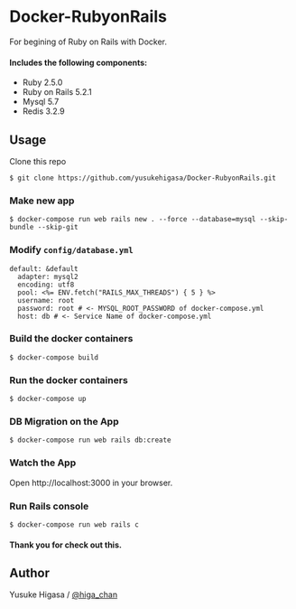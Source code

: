 # Docker-RubyonRails
For begining of Ruby on Rails with Docker.

#### Includes the following components:
- Ruby 2.5.0
- Ruby on Rails 5.2.1
- Mysql 5.7
- Redis 3.2.9

## Usage
Clone this repo
```
$ git clone https://github.com/yusukehigasa/Docker-RubyonRails.git
```

### Make new app
```
$ docker-compose run web rails new . --force --database=mysql --skip-bundle --skip-git
```

### Modify `config/database.yml`
```[yml]
default: &default
  adapter: mysql2
  encoding: utf8
  pool: <%= ENV.fetch("RAILS_MAX_THREADS") { 5 } %>
  username: root
  password: root # <- MYSQL_ROOT_PASSWORD of docker-compose.yml
  host: db # <- Service Name of docker-compose.yml
```

### Build the docker containers
```
$ docker-compose build
```

### Run the docker containers
```
$ docker-compose up
```

### DB Migration on the App
```
$ docker-compose run web rails db:create
```

### Watch the App
Open http://localhost:3000 in your browser.

### Run Rails console
```
$ docker-compose run web rails c
```

#### Thank you for check out this.

## Author
Yusuke Higasa / [@higa_chan](https://twitter.com/higa_chan)
